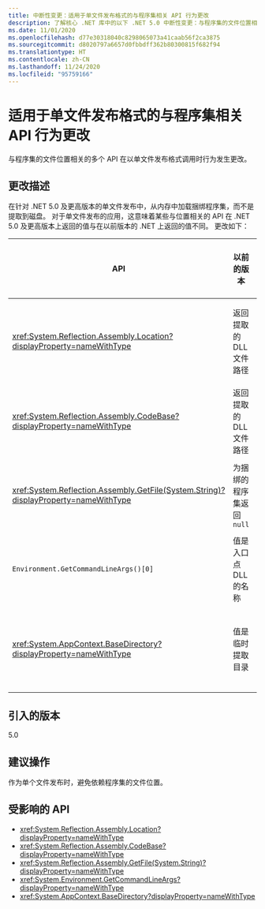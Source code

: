 ```yaml
---
title: 中断性变更：适用于单文件发布格式的与程序集相关 API 行为更改
description: 了解核心 .NET 库中的以下 .NET 5.0 中断性变更：与程序集的文件位置相关的多个 API 在以单文件发布格式调用时行为发生更改。
ms.date: 11/01/2020
ms.openlocfilehash: d77e30318040c8298065073a41caab56f2ca3875
ms.sourcegitcommit: d8020797a6657d0fbbdff362b80300815f682f94
ms.translationtype: HT
ms.contentlocale: zh-CN
ms.lasthandoff: 11/24/2020
ms.locfileid: "95759166"
---
```

# <a name="assembly-related-api-behavior-changes-for-single-file-publishing-format"></a>适用于单文件发布格式的与程序集相关 API 行为更改

与程序集的文件位置相关的多个 API 在以单文件发布格式调用时行为发生更改。

## <a name="change-description"></a>更改描述

在针对 .NET 5.0 及更高版本的单文件发布中，从内存中加载捆绑程序集，而不是提取到磁盘。 对于单文件发布的应用，这意味着某些与位置相关的 API 在 .NET 5.0 及更高版本上返回的值与在以前版本的 .NET 上返回的值不同。 更改如下：

| API | 以前的版本 | .NET 5.0 及更高版本 |
| - | - | - |
| <xref:System.Reflection.Assembly.Location?displayProperty=nameWithType> | 返回提取的 DLL 文件路径 | 为捆绑的程序集返回空字符串 |
| <xref:System.Reflection.Assembly.CodeBase?displayProperty=nameWithType> | 返回提取的 DLL 文件路径 | 引发捆绑的程序集的异常 |
| <xref:System.Reflection.Assembly.GetFile(System.String)?displayProperty=nameWithType> | 为捆绑的程序集返回 `null` | 引发捆绑的程序集的异常 |
| `Environment.GetCommandLineArgs()[0]` | 值是入口点 DLL 的名称 | 值是主机可执行文件的名称 |
| <xref:System.AppContext.BaseDirectory?displayProperty=nameWithType> | 值是临时提取目录 | 值是主机可执行文件的包含目录 |

## <a name="version-introduced"></a>引入的版本

5.0

## <a name="recommended-action"></a>建议操作

作为单个文件发布时，避免依赖程序集的文件位置。

## <a name="affected-apis"></a>受影响的 API

- <xref:System.Reflection.Assembly.Location?displayProperty=nameWithType>
- <xref:System.Reflection.Assembly.CodeBase?displayProperty=nameWithType>
- <xref:System.Reflection.Assembly.GetFile(System.String)?displayProperty=nameWithType>
- <xref:System.Environment.GetCommandLineArgs?displayProperty=nameWithType>
- <xref:System.AppContext.BaseDirectory?displayProperty=nameWithType>

<!--

### Category

Core .NET libraries

### Affected APIs

- `P:System.Reflection.Assembly.Location`
- `P:System.Reflection.Assembly.CodeBase`
- `M:System.Reflection.Assembly.GetFile(System.String)`
- `M:System.Environment.GetCommandLineArgs`
- `P:System.AppContext.BaseDirectory`

-->
